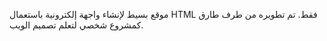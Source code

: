 موقع بسيط لإنشاء واجهة إلكترونية باستعمال HTML فقط. تم تطويره من طرف طارق كمشروع شخصي لتعلم تصميم الويب.
